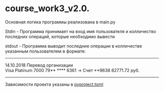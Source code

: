 # course_work3_v2.0.

Основная логика программы реализована в main.py

Stdin - Программа принимает на вход имя пользователя и колличество последних операций, которые необходимо вывести

stdout - Программа выводит последние операции в колличестве указанным пользователем в формате: 

  ---
14.10.2018 Перевод организации                   
Visa Platinum 7000 79** **** 6361 -> Счет **9638 
82771.72 руб.      

  ---

Зависимости проекта указаны в [pyproject.toml](https://github.com/VladimirBek/course_work3_v2.0./blob/215954a5d2129f18b8671cb1e08654d03c43c644/pyproject.toml)
